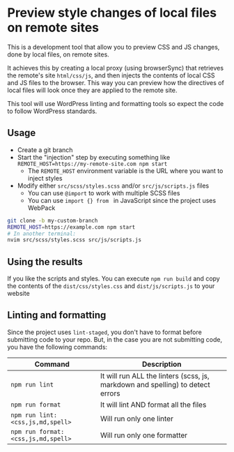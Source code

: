 # Preview style changes of local files on remote sites

This is a development tool that allow you to preview CSS and JS changes, done by local files, on remote sites.

It achieves this by creating a local proxy (using browserSync) that retrieves the remote's site `html/css/js`, and then injects the contents of local CSS and JS files to the browser. This way you can preview how the directives of local files will look once they are applied to the remote site.

This tool will use WordPress linting and formatting tools so expect the code to follow WordPress standards.

## Usage

-   Create a git branch
-   Start the "injection" step by executing something like `REMOTE_HOST=https://my-remote-site.com npm start`
    -   The `REMOTE_HOST` environment variable is the URL where you want to inject styles
-   Modify either `src/scss/styles.scss` and/or `src/js/scripts.js` files
    -   You can use `@import` to work with multiple SCSS files
    -   You can use `import {} from ` in JavaScript since the project uses WebPack

```bash
git clone -b my-custom-branch
REMOTE_HOST=https://example.com npm start
# In another terminal:
nvim src/scss/styles.scss src/js/scripts.js
```

## Using the results

If you like the scripts and styles. You can execute `npm run build` and copy the contents of the `dist/css/styles.css` and `dist/js/scripts.js` to your website

## Linting and formatting

Since the project uses `lint-staged`, you don't have to format before submitting code to your repo. But, in the case you are not submitting code, you have the following commands:

| Command                            | Description                                                                    |
| ---------------------------------- | ------------------------------------------------------------------------------ |
| `npm run lint`                     | It will run ALL the linters (scss, js, markdown and spelling) to detect errors |
| `npm run format`                   | It will lint AND format all the files                                          |
| `npm run lint:<css,js,md,spell>`   | Will run only one linter                                                       |
| `npm run format:<css,js,md,spell>` | Will run only one formatter                                                    |
